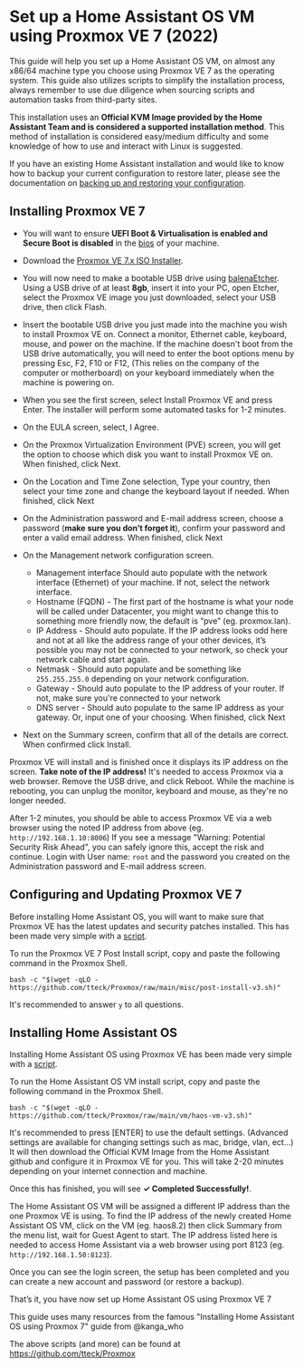 # Set up a Home Assistant OS VM using Proxmox VE 7 (2022)

This guide will help you set up a Home Assistant OS VM, on almost any x86/64 machine type you choose using Proxmox VE 7 as the operating system.
This guide also utilizes scripts to simplify the installation process, always remember to use due diligence when sourcing scripts and automation tasks from third-party sites.

This installation uses an **Official KVM Image provided by the Home Assistant Team and is considered a supported installation method**. This method of installation is considered easy/medium difficulty and some knowledge of how to use and interact with Linux is suggested.

If you have an existing Home Assistant installation and would like to know how to backup your current configuration to restore later, please see the documentation on [backing up and restoring your configuration](https://www.home-assistant.io/common-tasks/supervised/#making-a-backup-from-the-ui).

## Installing Proxmox VE 7

* You will want to ensure **UEFI Boot & Virtualisation is enabled and Secure Boot is disabled** in the [bios](https://www.lifewire.com/how-to-enter-bios-2624481) of your machine.

* Download the [Proxmox VE 7.x ISO Installer](https://www.proxmox.com/en/downloads/category/iso-images-pve).

* You will now need to make a bootable USB drive using [balenaEtcher](https://www.balena.io/etcher/). Using a USB drive of at least **8gb**, insert it into your PC, open Etcher, select the Proxmox VE image you just downloaded, select your USB drive, then click Flash.

* Insert the bootable USB drive you just made into the machine you wish to install Proxmox VE on. Connect a monitor, Ethernet cable, keyboard, mouse, and power on the machine. If the machine doesn't boot from the USB drive automatically, you will need to enter the boot options menu by pressing Esc, F2, F10 or F12, (This relies on the company of the computer or motherboard) on your keyboard immediately when the machine is powering on. 

* When you see the first screen, select Install Proxmox VE and press Enter. The installer will perform some automated tasks for 1-2 minutes.

* On the EULA screen, select, I Agree.

* On the Proxmox Virtualization Environment (PVE) screen, you will get the option to choose which disk you want to install Proxmox VE on. When finished, click Next.

* On the Location and Time Zone selection, Type your country, then select your time zone and change the keyboard layout if needed. When finished, click Next

* On the Administration password and E-mail address screen, choose a password (**make sure you don’t forget it**), confirm your password and enter a valid email address. When finished, click Next

* On the Management network configuration screen.
   * Management interface Should auto populate with the network interface (Ethernet) of your machine. If not, select the network interface.
   * Hostname (FQDN) - The first part of the hostname is what your node will be called under Datacenter, you might want to change this to something more friendly now, the default is “pve” (eg. proxmox.lan).
   * IP Address - Should auto populate. If the IP address looks odd here and not at all like the address range of your other devices, it’s possible you may not be connected to your network, so check your network cable and start again.
   * Netmask - Should auto populate and be something like `255.255.255.0` depending on your network configuration.
   * Gateway - Should auto populate to the IP address of your router. If not, make sure you're connected to your network
   * DNS server - Should auto populate to the same IP address as your gateway. Or, input one of your choosing. When finished, click Next

* Next on the Summary screen, confirm that all of the details are correct. When confirmed click Install.

Proxmox VE will install and is finished once it displays its IP address on the screen. **Take note of the IP address!** It's needed to access Proxmox via a web browser. Remove the USB drive, and click Reboot. While the machine is rebooting, you can unplug the monitor, keyboard and mouse, as they're no longer needed.

After 1-2 minutes, you should be able to access Proxmox VE via a web browser using the noted IP address from above (eg. `http://192.168.1.10:8006`) If you see a message "Warning: Potential Security Risk Ahead", you can safely ignore this, accept the risk and continue. Login with User name: `root` and the password you created on the Administration password and E-mail address screen. 

## Configuring and Updating Proxmox VE 7

Before installing Home Assistant OS, you will want to make sure that Proxmox VE has the latest updates and security patches installed. This has been made very simple with a [script](https://github.com/tteck/Proxmox/raw/main/misc/post-install-v3.sh).

To run the Proxmox VE 7 Post Install script, copy and paste the following command in the Proxmox Shell.
```
bash -c "$(wget -qLO - https://github.com/tteck/Proxmox/raw/main/misc/post-install-v3.sh)"
```
It's recommended to answer `y` to all questions.

## Installing Home Assistant OS

Installing Home Assistant OS using Proxmox VE has been made very simple with a [script](https://github.com/tteck/Proxmox/raw/main/vm/haos-vm-v3.sh).

To run the Home Assistant OS VM install script, copy and paste the following command in the Proxmox Shell.

```
bash -c "$(wget -qLO - https://github.com/tteck/Proxmox/raw/main/vm/haos-vm-v3.sh)"
```
It's recommended to press [ENTER] to use the default settings. (Advanced settings are available for changing settings such as mac, bridge, vlan, ect...) It will then download the Official KVM Image from the Home Assistant github and configure it in Proxmox VE for you. This will take 2-20 minutes depending on your internet connection and machine.

Once this has finished, you will see **✓ Completed Successfully!**.

The Home Assistant OS VM will be assigned a different IP address than the one Proxmox VE is using. To find the IP address of the newly created Home Assistant OS VM, click on the VM (eg. haos8.2) then click Summary from the menu list, wait for Guest Agent to start. The IP address listed here is needed to access Home Assistant via a web browser using port 8123 (eg. `http://192.168.1.50:8123`).

Once you can see the login screen, the setup has been completed and you can create a new account and password (or restore a backup).

That’s it, you have now set up Home Assistant OS using Proxmox VE 7

This guide uses many resources from the famous "Installing Home Assistant OS using Proxmox 7" guide from @kanga_who

The above scripts (and more) can be found at https://github.com/tteck/Proxmox
